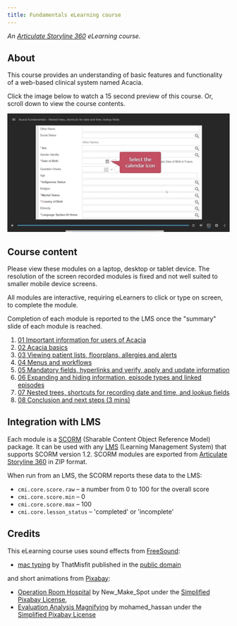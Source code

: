 ```yaml
---
title: Fundamentals eLearning course
---
```


*An [Articulate Storyline 360](https://www.articulate.com/360/storyline/) eLearning course.*

## About

This course provides an understanding of basic features and functionality of a web-based clinical system named Acacia.

Click the image below to watch a 15 second preview of this course. Or, scroll down to view the course contents.

[![Fundamentals preview](../assets/images/FundamentalsSnapshot.jpg)](https://youtu.be/TuEfrrXG_Dk)

## Course content

Please view these modules on a laptop, desktop or tablet device. The resolution of the screen recorded modules is fixed and not well suited to smaller mobile device screens.

All modules are interactive, requiring eLearners to click or type on screen, to complete the module.

Completion of each module is reported to the LMS once the "summary" slide of each module is reached.

1. [01 Important information for users of Acacia](/01/story.html)
2. [02 Acacia basics](/02/story.html)
3. [03 Viewing patient lists, floorplans, allergies and alerts](/03/story.html)
4. [04 Menus and workflows](/04/story.html)
5. [05 Mandatory fields, hyperlinks and verify, apply and update information](/05/story.html)
6. [06 Expanding and hiding information, episode types and linked episodes](/06/story.html)
7. [07 Nested trees, shortcuts for recording date and time, and lookup fields](/07/story.html)
8. [08 Conclusion and next steps (3 mins)](/08/story.html)

## Integration with LMS

Each module is a [SCORM](https://scorm.com/scorm-explained/one-minute-scorm-overview/) (Sharable Content Object Reference Model) package. It can be used with any [LMS](https://en.wikipedia.org/wiki/Learning_management_system) (Learning Management System) that supports SCORM version 1.2. SCORM modules are exported from [Articulate Storyline 360](https://www.articulate.com/360/storyline/) in ZIP format.

When run from an LMS, the SCORM reports these data to the LMS:

* `cmi.core.score.raw` – a number from 0 to 100 for the overall score
* `cmi.core.score.min` – 0
* `cmi.core.score.max` – 100
* `cmi.core.lesson_status` – 'completed' or 'incomplete'

## Credits

This eLearning course uses sound effects from [FreeSound](https://freesound.org/):
* [mac typing](https://freesound.org/people/ThatMisfit/sounds/413462/) by ThatMisfit published in the [public domain](https://creativecommons.org/publicdomain/zero/1.0/)

and short animations from [Pixabay](https://pixabay.com/):

* [Operation Room Hospital](https://pixabay.com/videos/operation-room-hospital-surgery-71017/) by New_Make_Spot under the [Simplified Pixabay License](https://pixabay.com/service/license/),
* [Evaluation Analysis Magnifying](https://pixabay.com/videos/evaluation-analysis-magnifying-glass-69480) by mohamed_hassan under the [Simplified Pixabay License](https://pixabay.com/service/license/)
